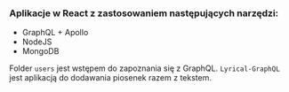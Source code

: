 ### Aplikacje w React z zastosowaniem następujących narzędzi:
- GraphQL + Apollo
- NodeJS
- MongoDB

Folder `users` jest wstępem do zapoznania się z GraphQL. `Lyrical-GraphQL` jest aplikacją do dodawania piosenek razem z tekstem. 